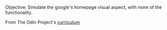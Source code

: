 Objective:
Simulate the google's homepage visual aspect, with none of the functionality.

From The Odin Project's [curriculum](http://www.theodinproject.com/courses/web-development-101/lessons/html-css)